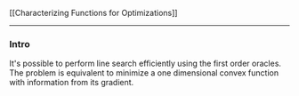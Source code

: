 [[Characterizing Functions for Optimizations]]


---
### **Intro**

It's possible to perform line search efficiently using the first order oracles. The problem is equivalent to minimize a one dimensional convex function with information from its gradient. 